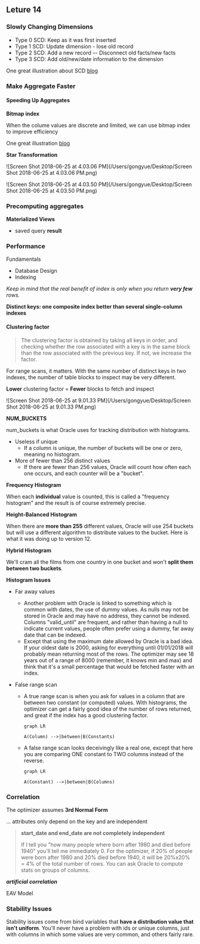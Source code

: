 ## Leture 14

### Slowly Changing Dimensions

* Type 0 SCD: Keep as it was first inserted 
* Type 1 SCD: Update dimension - lose old record 
* Type 2 SCD: Add a new record –- Disconnect old facts/new facts 
* Type 3 SCD: Add old/new/date information to the dimension 

One great illustration about SCD [blog](https://www.cnblogs.com/biwork/p/3363749.html)

### Make Aggregate Faster

#### Speeding Up Aggregates

**Bitmap index**

When the colume values are discrete and limited, we can use bitmap index to improve efficiency

One great illustration [blog](https://www.cnblogs.com/LBSer/p/3322630.html)

**Star Transformation**

![Screen Shot 2018-06-25 at 4.03.06 PM](/Users/gongyue/Desktop/Screen Shot 2018-06-25 at 4.03.06 PM.png)

![Screen Shot 2018-06-25 at 4.03.50 PM](/Users/gongyue/Desktop/Screen Shot 2018-06-25 at 4.03.50 PM.png)

### Precomputing aggregates

**Materialized Views**

* saved query **result** 

### Performance

Fundamentals

* Database Design
* Indexing

_Keep in mind that the real benefit of index is only when you return **very few** rows._

**Distinct keys: one composite index better than several single-column indexes**

#### Clustering factor

>The clustering factor is obtained by taking all keys in order, and checking whether the row associated with a key is in the same block than the row associated with the previous key. If not, we increase the factor. 

For range scans, it matters. With the same number of distinct keys in two indexes, the number of table blocks to inspect may be very different. 

**Lower** clustering factor = **Fewer** blocks to fetch and inspect 

![Screen Shot 2018-06-25 at 9.01.33 PM](/Users/gongyue/Desktop/Screen Shot 2018-06-25 at 9.01.33 PM.png)

**NUM_BUCKETS**

num_buckets is what Oracle uses for tracking distribution with histograms. 

* Useless if unique 
  * If a column is unique, the number of buckets will be one or zero, meaning no histogram. 
* More of fewer than 256 distinct values 
  * If there are fewer than 256 values, Oracle will count how often each one occurs, and each counter will be a "bucket". 

**Frequency Histogram**

When each **individual** value is counted, this is called a "frequency histogram" and the result is of course extremely precise. 

**Height-Balanced Histogram**

When there are **more than 255** different values, Oracle will use 254 buckets but will use a different algorithm to distribute values to the bucket. Here is what it was doing up to version 12.  

**Hybrid Histogram**

 We'll cram all the films from one country in one bucket and won't **split them between two buckets**.

**Histogram Issues**

* Far away values

  * Another problem with Oracle is linked to something which is common with dates, the use of dummy values. As nulls may not be stored in Oracle and may have no address, they cannot be indexed. Columns "valid_until" are frequent, and rather than having a null to indicate current values, people often prefer using a dummy, far away date that can be indexed. 
  * Except that using the maximum date allowed by Oracle is a bad idea. If your oldest date is 2000, asking for everything until 01/01/2018 will probably mean returning most of the rows. The optimizer may see 18 years out of a range of 8000 (remember, it knows min and max) and think that it's a small percentage that would be fetched faster with an index. 

* False range scan 

  * A true range scan is when you ask for values in a column that are between two constant (or computed) values. With histograms, the optimizer can get a fairly good idea of the number of rows returned, and great if the index has a good clustering factor. 

    ```mermaid
    graph LR 
    
    A(Column) -->|between|B(Constants)
    
    ```

  * A false range scan looks deceivingly like a real one, except that here you are comparing ONE constant to TWO columns instead of the reverse. 

    ```mermaid
    graph LR
    
    A(Constant) -->|between|B(Columns)
    ```

### Correlation

The optimizer assumes **3rd Normal Form**

... attributes only depend on the key and are independent 

> **start_date and end_date are not completely independent**
>
> If I tell you "how many people where born after 1980 and died before 1940" you'll tell me immediately 0. For the optimizer, if 20% of people were born after 1980 and 20% died before 1940, it will be 20%x20% = 4% of the total number of rows. You can ask Oracle to compute stats on groups of columns. 

 **_artificial correlation_**

EAV Model

### Stability Issues

Stability issues come from bind variables that **have a distribution value that isn't uniform**. You'll never have a problem with ids or unique columns, just with columns in which some values are very common, and others fairly rare. 





